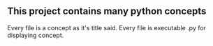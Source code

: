 ## This project contains many python concepts

Every file is a concept as it's title said.
Every file is executable .py for displaying concept.